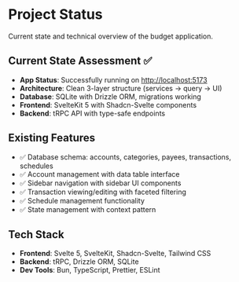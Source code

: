 # Project Status

Current state and technical overview of the budget application.

## Current State Assessment ✅

- **App Status**: Successfully running on [http://localhost:5173](http://localhost:5173)
- **Architecture**: Clean 3-layer structure (services → query → UI)
- **Database**: SQLite with Drizzle ORM, migrations working
- **Frontend**: SvelteKit 5 with Shadcn-Svelte components
- **Backend**: tRPC API with type-safe endpoints

## Existing Features

- ✅ Database schema: accounts, categories, payees, transactions, schedules
- ✅ Account management with data table interface
- ✅ Sidebar navigation with sidebar UI components
- ✅ Transaction viewing/editing with faceted filtering
- ✅ Schedule management functionality
- ✅ State management with context pattern

## Tech Stack

- **Frontend**: Svelte 5, SvelteKit, Shadcn-Svelte, Tailwind CSS
- **Backend**: tRPC, Drizzle ORM, SQLite
- **Dev Tools**: Bun, TypeScript, Prettier, ESLint
